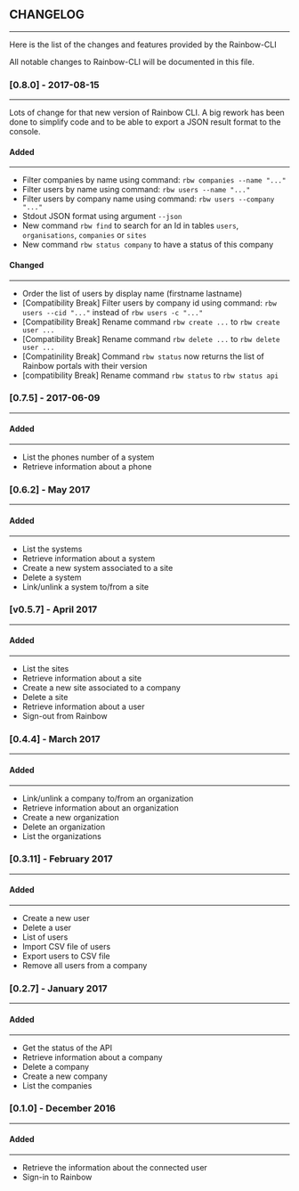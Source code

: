 ## CHANGELOG
---

Here is the list of the changes and features provided by the Rainbow-CLI

All notable changes to Rainbow-CLI will be documented in this file.

### [0.8.0] - 2017-08-15
---

Lots of change for that new version of Rainbow CLI. A big rework has been done to simplify code and to be able to export a JSON result format to the console.

#### Added
---
* Filter companies by name using command: `rbw companies --name "..."`
* Filter users by name using command: `rbw users --name "..."`
* Filter users by company name using command: `rbw users --company "..."`
* Stdout JSON format using argument `--json`
* New command `rbw find` to search for an Id in tables `users`, `organisations`, `companies` or `sites`
* New command `rbw status company` to have a status of this company

#### Changed
---
* Order the list of users by display name (firstname lastname)
* [Compatibility Break] Filter users by company id using command: `rbw users --cid "..."` instead of `rbw users -c "..."`
* [Compatibility Break] Rename command `rbw create ...` to `rbw create user ...`
* [Compatibility Break] Rename command `rbw delete ...` to `rbw delete user ...`
* [Compatinility Break] Command `rbw status` now returns the list of Rainbow portals with their version
* [compatibility Break] Rename command `rbw status` to `rbw status api`


### [0.7.5] - 2017-06-09
---

#### Added
---
* List the phones number of a system
* Retrieve information about a phone 


### [0.6.2] - May 2017
---

#### Added
---
* List the systems
* Retrieve information about a system 
* Create a new system associated to a site
* Delete a system
* Link/unlink a system to/from a site

### [v0.5.7] - April 2017
---

#### Added
---
* List the sites
* Retrieve information about a site
* Create a new site associated to a company
* Delete a site
* Retrieve information about a user
* Sign-out from Rainbow

### [0.4.4] - March 2017
---

#### Added
---
* Link/unlink a company to/from an organization 
* Retrieve information about an organization
* Create a new organization
* Delete an organization
* List the organizations 

### [0.3.11] - February 2017
---

#### Added
---
* Create a new user
* Delete a user
* List of users
* Import CSV file of users
* Export users to CSV file
* Remove all users from a company

### [0.2.7] - January 2017
---

#### Added
---
* Get the status of the API
* Retrieve information about a company
* Delete a company
* Create a new company
* List the companies

### [0.1.0] - December 2016
---

#### Added
---
* Retrieve the information about the connected user
* Sign-in to Rainbow
